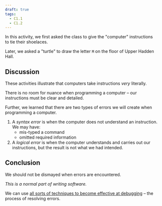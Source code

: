 ```yaml
---
draft: true
tags:
  - C1.1
  - C1.2
---
```


In this activity, we first asked the class to give the "computer" instructions to tie their shoelaces.

Later, we asked a "turtle" to draw the letter `M` on the floor of Upper Hadden Hall.

## Discussion

These activities illustrate that computers take instructions *very* literally.

There is no room for nuance when programming a computer – our instructions must be clear and detailed.

Further, we learned that there are two types of errors we will create when programming a computer.

1. A *syntax error* is when the computer does not understand an instruction. We may have:
	- mis-typed a command
	- omitted required information
2. A *logical error* is when the computer understands and carries out our instructions, but the result is not what we had intended.
   
## Conclusion

We should not be dismayed when errors are encountered.

*This is a normal part of writing software.*

We can use [all sorts of techniques to become effective at debugging](https://wizardzines.com/zines/debugging-guide/) – the process of resolving errors.